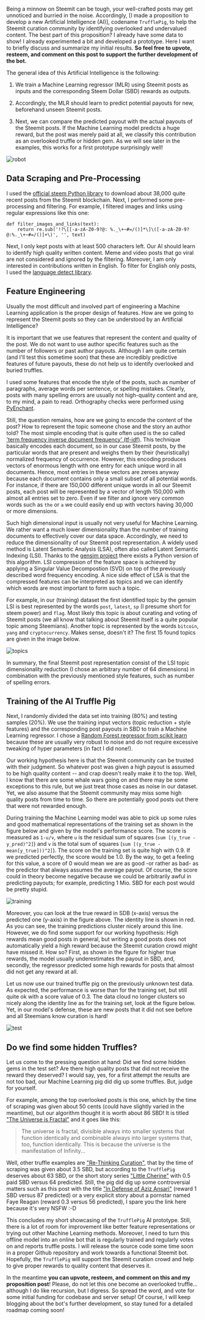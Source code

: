 Being a minnow on Steemit can be tough, your well-crafted posts may get unnoticed and burried in the noise. Accordingly, [I made a proposition to develop a new Artificial Intelligence (AI)], codename `TrufflePig`, to help the Steemit curation community by identifying overlooked and undervalued content. The best part of this proposition? I already have some data to show! I already experimented a bit and developed a prototype. Here I want to briefly discuss and summarize my initial results. **So feel free to upvote, resteem, and comment on this post to support the further development of the bot.**

The general idea of this Artificial Intelligence is the following:

1. We train a Machine Learning regressor (MLR) using Steemit posts as inputs and the corresponding Steem Dollar (SBD) rewards as outputs.

2. Accordingly, the MLR should learn to predict potential payouts for new, beforehand unseen Steemit posts.

3. Next, we can compare the predicted payout with the actual payouts of the Steemit posts. If the Machine Learning model predicts a huge reward, but the post was merely paid at all, we classify this contribution as an overlooked truffle or hidden gem. As we will see later in the examples, this works for a first prototype surprisingly well!

![robot](https://raw.githubusercontent.com/SmokinCaterpillar/blog/master/2018_02_04_truffle_pig/robot.png)


## Data Scraping and Pre-Processing

I used the [official steem Python library](http://steem.readthedocs.io/en/latest/) to download about 38,000 quite recent posts from the Steemit blockchain. Next, I performed some pre-processing and filtering. For example, I filtered images and links using regular expressions like this one:

```
def filter_images_and_links(text):
    return re.sub('!?\[[-a-zA-Z0-9?@: %._\+~#=/()]*\]\([-a-zA-Z0-9?@:%._\+~#=/()]+\)', '', text)
```

Next, I only kept posts with at least 500 characters left. Our AI should learn to identify high quality written content. Meme and video posts that go viral are not considered and ignored by the filtering. Moreover, I am only interested in contributions written in English. To filter for English only posts, I used the [language detect library](https://pypi.python.org/pypi/langdetect?).

## Feature Engineering

Usually the most difficult and involved part of engineering a Machine Learning application is the proper design of features. How are we going to represent the Steemit posts so they can be understood by an Artificial Intelligence?

It is important that we use features that represent the content and quality of the post. We do not want to use author specific features such as the number of followers or past author payouts. Although I am quite certain (and I'll test this sometime soon) that these are incredibly predictive features of future payouts, these do not help us to identify overlooked and buried truffles.

I used some features that encode the style of the posts, such as number of paragraphs, average words per sentence, or spelling mistakes. Clearly, posts with many spelling errors are usually not high-quality content and are, to my mind, a pain to read. Orthography checks were performed using [PyEnchant](http://pythonhosted.org/pyenchant/).

Still, the question remains, how are we going to encode the content of the post? How to represent the topic someone chose and the story an author told? The most simple encoding that is quite often used is the so called ['term frequency inverse document frequency' (tf-idf)](https://en.wikipedia.org/wiki/Tf%E2%80%93idf). This technique basically encodes each document, so in our case Steemit posts, by the particular words that are present and weighs them by their (heuristically) normalized frequency of occurrence. However, this encoding produces vectors of enormous length with one entry for each unique word in all documents. Hence, most entries in these vectors are zeroes anyway because each document contains only a small subset of all potential words. For instance, if there are 150,000 different unique words in all our Steemit posts, each post will be represented by a vector of length 150,000 with almost all entries set to zero. Even if we filter and ignore very common words such as `the` or `a` we could easily end up with vectors having 30,000 or more dimensions.

Such high dimensional input is usually not very useful for Machine Learning. We rather want a much lower dimensionality than the number of training documents to effectively cover our data space. Accordingly, we need to reduce the dimensionality of our Steemit post representation. A widely used method is Latent Semantic Analysis (LSA), often also called Latent Semantic Indexing (LSI). Thanks to the [gensim project](https://radimrehurek.com/gensim/) there exists a Python version of this algorithm. LSI compression of the feature space is achieved by applying a Singular Value Decompostion (SVD) on top of the previously described word frequency encoding. A nice side effect of LSA is that the compressed features can be interpreted as topics and we can identify which words are most important to form such a topic.

For example, in our (training) dataset the first identified topic by the gensim LSI is best represented by the words `post`, `latest`, `sp` (I presume short for steem power) and `flag`. Most likely this topic is about curating and voting of Steemit posts (we all know that talking about Steemit itself is a quite popular topic among Steemians). Another topic is represented by the words `bitcoin`, `yang` and `cryptocurrency`. Makes sense, doesn't it? The first 15 found topics are given in the image below.

![topics](https://raw.githubusercontent.com/SmokinCaterpillar/blog/master/2018_02_04_truffle_pig/topics.png)

In summary, the final Steemit post representation consist of the LSI topic dimensionality reduction (I chose an arbitrary number of 64 dimensions) in combination with the previously mentioned style features, such as number of spelling errors.

## Training of the AI Truffle Pig

Next, I randomly divided the data set into training (80%) and testing samples (20%). We use the training input vectors (topic reduction + style features) and the corresponding post payouts in SBD to train a Machine Learning regressor. I chose a [Random Forest regressor from scikit learn](http://scikit-learn.org/stable/modules/generated/sklearn.ensemble.RandomForestRegressor.html) because these are usually very robust to noise and do not require excessive tweaking of hyper parameters (in fact I did none!).

Our working hypothesis here is that the Steemit community can be trusted with their judgment. So whatever post was given a high payout is assumed to be high quality content -- and crap doesn't really make it to the top. Well, I know that there are some whale wars going on and there may be some exceptions to this rule, but we just treat those cases as noise in our dataset. Yet, we also assume that the Steemit community may miss some high quality posts from time to time. So there are potentially good posts out there that were not rewarded enough.

During training the Machine Learning model was able to pick up some rules and good mathematical representations of the training set as shown in the figure below and given by the model's performance score. The score is measured as `1-u/v`, where `u` is the residual sum of squares (`sum [(y_true - y_pred)^2]`) and `v` is the total sum of squares (`sum [(y_true - mean[y_true]))^2]`). The score on the training set is quite high with 0.9. If we predicted perfectly, the score would be 1.0. By the way, to get a feeling for this value, a score of 0 would mean we are as good -or rather as bad- as the predictor that always assumes the average payout. Of course, the score could in theory become negative because we could be arbitrarily awful in predicting payouts; for example, predicting 1 Mio. SBD for each post would be pretty stupid.

![training](https://raw.githubusercontent.com/SmokinCaterpillar/blog/master/2018_02_04_truffle_pig/training.png)

Moreover, you can look at the true reward in SDB (x-axis) versus the predicted one (y-axis) in the figure above. The identity line is shown in red. As you can see, the training predictions cluster nicely around this line. However, we do find some support for our working hypothesis: High rewards mean good posts in general, but writing a good posts does not automatically yield a high reward because the Steemit curation crowd might have missed it. How so? First, as shown in the figure for higher true rewards, the model usually underestimates the payout in SBD, and, secondly, the regressor predicted some high rewards for posts that almost did not get any reward at all.

Let us now use our trained truffle pig on the previously unknown test data. As expected, the performance is worse than for the training set, but still quite ok with a score value of 0.3. The data cloud no longer clusters so nicely along the identity line as for the training set, look at the figure below. Yet, in our model's defense, these are new posts that it did not see before and all Steemians know curation is hard!

![test](https://raw.githubusercontent.com/SmokinCaterpillar/blog/master/2018_02_04_truffle_pig/test.png)

## Do we find some hidden Truffles?

Let us come to the pressing question at hand: Did we find some hidden gems in the test set? Are there high quality posts that did not receive the reward they deserved? I would say, yes, for a first attempt the results are not too bad, our Machine Learning pig did dig up some truffles. But, judge for yourself.

For example, among the top overlooked posts is this one, which by the time of scraping was given about 50 cents (could have slightly varied in the meantime), but our algorithm thought it is worth about 86 SBD! It is titled ["The Universe is Fractal"](https://steemit.com/science/@stevescully/the-universe-is-fractal) and it goes like this:

> The universe is fractal, divisible always into smaller systems that function identically and combinable always into larger systems that, too, function identically. This is because the universe is the manifestation of Infinity...

Well, other truffle examples are ["Re-Thinking Curation"](https://steemit.com/curation/@weaselhouse/re-thinking-curation), that by the time of scraping was given about 3.5 SBD, but according to the `TrufflePig` deserves about 63 SBD, or the short story series ["Little Cherine"](https://steemit.com/sfandf-fiction/@arthur.grafo/little-cherine-book-01-post017) with 0.5 paid SBD versus 64 predicted. Still, the pig did dig up some controversial matters such as this post with the title ["In Defense of Aziz Ansari"](https://steemit.com/metoo/@trending/in-defense-of-aziz-ansari) (reward 1 SBD versus 87 predicted) or a very explicit story about a pornstar named Faye Reagan (reward 0.3 versus 56 predicted), I spare you the link here because it's very NSFW :-D

This concludes my short showcasing of the `TrufflePig` AI prototype. Still, there is a lot of room for improvement like better feature representations or trying out other Machine Learning methods. Moreover, I need to turn this offline model into an online bot that is regularly trained and regularly votes on and reports truffle posts. I will release the source code some time soon in a proper Github repository and work towards a functional Steemit bot. Hopefully, the `TrufflePig` will support the Steemit curation crowd and help to give proper rewards to quality content that deserves it.

In the meantime **you can upvote, resteem, and comment on this and my proposition post**! Please, do not let this one become an overlooked truffle... although I do like recursion, but I digress. So spread the word, and vote for some initial funding for codebase and server setup! Of course, I will keep blogging about the bot's further development, so stay tuned for a detailed roadmap coming soon!